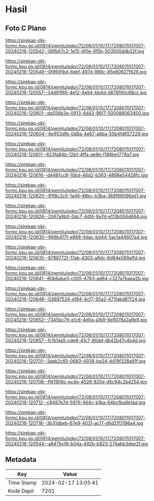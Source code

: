 # Hasil

## Foto C Plano

https://sirekap-obj-formc.kpu.go.id/0814/pemilu/pdpr/72/08/01/10/17/7208011017007-20240216-120542--06fb67c2-1e15-4f0e-9f5b-503500ddb32f.jpg

https://sirekap-obj-formc.kpu.go.id/0814/pemilu/pdpr/72/08/01/10/17/7208011017007-20240216-120549--0f9691bd-6ebf-497d-986c-85e60627f626.jpg

https://sirekap-obj-formc.kpu.go.id/0814/pemilu/pdpr/72/08/01/10/17/7208011017007-20240216-120557--34d91f65-4e12-4e94-bb4d-d876f90c68cc.jpg

https://sirekap-obj-formc.kpu.go.id/0814/pemilu/pdpr/72/08/01/10/17/7208011017007-20240216-120601--da556b3e-0913-4d43-96f7-500088063400.jpg

https://sirekap-obj-formc.kpu.go.id/0814/pemilu/pdpr/72/08/01/10/17/7208011017007-20240216-120604--6e953dfb-0d8a-4e67-a6ba-55b4fd657229.jpg

https://sirekap-obj-formc.kpu.go.id/0814/pemilu/pdpr/72/08/01/10/17/7208011017007-20240216-120611--823fa84b-12b1-4ffa-ae9b-f188be1778a7.jpg

https://sirekap-obj-formc.kpu.go.id/0814/pemilu/pdpr/72/08/01/10/17/7208011017007-20240216-120616--d4481cc8-10bd-46d2-b363-4898e54428fc.jpg

https://sirekap-obj-formc.kpu.go.id/0814/pemilu/pdpr/72/08/01/10/17/7208011017007-20240216-120620--91f8c2c0-1a46-48bc-b3ba-368f66096ed1.jpg

https://sirekap-obj-formc.kpu.go.id/0814/pemilu/pdpr/72/08/01/10/17/7208011017007-20240216-120624--2067a9b0-0dc7-4df4-9a7d-e113b058d664.jpg

https://sirekap-obj-formc.kpu.go.id/0814/pemilu/pdpr/72/08/01/10/17/7208011017007-20240216-120630--966b417f-e888-4dac-bd44-5ac1a44607a4.jpg

https://sirekap-obj-formc.kpu.go.id/0814/pemilu/pdpr/72/08/01/10/17/7208011017007-20240216-120635--8789772f-17ab-4303-a8dc-6d84e599affd.jpg

https://sirekap-obj-formc.kpu.go.id/0814/pemilu/pdpr/72/08/01/10/17/7208011017007-20240216-120641--80b6abe3-c005-4783-ad64-c327a7baea2b.jpg

https://sirekap-obj-formc.kpu.go.id/0814/pemilu/pdpr/72/08/01/10/17/7208011017007-20240216-120648--03697524-ef84-4cf7-95a2-471fabd87f24.jpg

https://sirekap-obj-formc.kpu.go.id/0814/pemilu/pdpr/72/08/01/10/17/7208011017007-20240216-120652--7345bc79-e1c8-4d0a-a1b9-8e9078a2a9e9.jpg

https://sirekap-obj-formc.kpu.go.id/0814/pemilu/pdpr/72/08/01/10/17/7208011017007-20240216-120657--fc1b1aa5-cde8-41c7-80dd-db42b47c4b4d.jpg

https://sirekap-obj-formc.kpu.go.id/0814/pemilu/pdpr/72/08/01/10/17/7208011017007-20240216-120701--3aeb2c65-0683-4938-be24-d419f328a91f.jpg

https://sirekap-obj-formc.kpu.go.id/0814/pemilu/pdpr/72/08/01/10/17/7208011017007-20240216-120708--ff41906c-ec4e-4526-825e-d5c94c2b4254.jpg

https://sirekap-obj-formc.kpu.go.id/0814/pemilu/pdpr/72/08/01/10/17/7208011017007-20240216-120712--c8487b7d-5976-464c-b1ba-64bcfba8e1ad.jpg

https://sirekap-obj-formc.kpu.go.id/0814/pemilu/pdpr/72/08/01/10/17/7208011017007-20240216-120718--3b31dbeb-67e9-4031-ac17-d6d21f3196a4.jpg

https://sirekap-obj-formc.kpu.go.id/0814/pemilu/pdpr/72/08/01/10/17/7208011017007-20240216-120544--a847bcf8-b04a-492b-b823-274abb3dee2f.jpg


## Metadata

| Key        | Value               |
| ---------- | ------------------- |
| Time Stamp | 2024-02-17 13:05:41 |
| Kode Dapil | 7201                |



